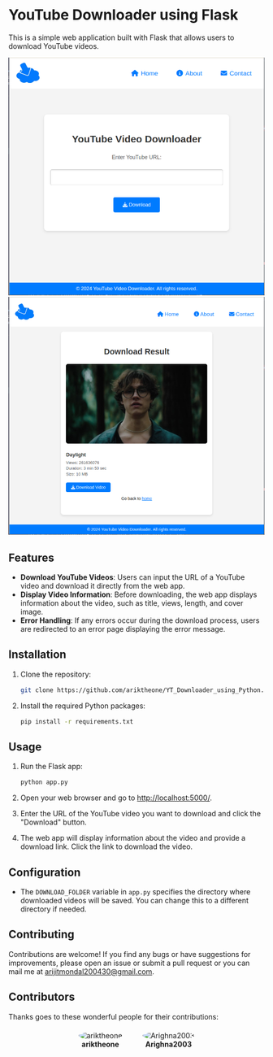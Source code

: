 # YouTube Downloader using Flask

This is a simple web application built with Flask that allows users to download YouTube videos.

![YouTube Downloader](images/img1.png)
![YouTube Downloader](images/img2.png)

## Features

- **Download YouTube Videos**: Users can input the URL of a YouTube video and download it directly from the web app.
- **Display Video Information**: Before downloading, the web app displays information about the video, such as title, views, length, and cover image.
- **Error Handling**: If any errors occur during the download process, users are redirected to an error page displaying the error message.

## Installation

1. Clone the repository:

    ```bash
    git clone https://github.com/ariktheone/YT_Downloader_using_Python.git
    ```

2. Install the required Python packages:

    ```bash
    pip install -r requirements.txt
    ```

## Usage

1. Run the Flask app:

    ```bash
    python app.py
    ```

2. Open your web browser and go to [http://localhost:5000/](http://localhost:5000/).

3. Enter the URL of the YouTube video you want to download and click the "Download" button.

4. The web app will display information about the video and provide a download link. Click the link to download the video.

## Configuration

- The `DOWNLOAD_FOLDER` variable in `app.py` specifies the directory where downloaded videos will be saved. You can change this to a different directory if needed.

## Contributing

Contributions are welcome! If you find any bugs or have suggestions for improvements, please open an issue or submit a pull request or you can mail me at [arijitmondal200430@gmail.com](mailto:arijitmondal200430@gmail.com).

## Contributors

Thanks goes to these wonderful people for their contributions:

<div style="display: flex; justify-content: center; align-items: center; gap: 40px; flex-wrap: nowrap; margin-top: 20px;">

<div style="text-align: center;">
  <a href="https://github.com/ariktheone" style="text-decoration: none; color: inherit;">
    <img src="https://avatars.githubusercontent.com/u/117704271?v=4" width="100" height="100" style="border-radius: 50%;" alt="ariktheone"/>
    <br>
    <strong>ariktheone</strong>
  </a>
</div>

<div style="text-align: center;">
  <a href="https://github.com/Arighna2003" style="text-decoration: none; color: inherit;">
    <img src="https://avatars.githubusercontent.com/u/121758941?v=4" width="100" height="100" style="border-radius: 50%;" alt="Arighna2003"/>
    <br>
    <strong>Arighna2003</strong>
  </a>
</div>


</div>
